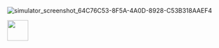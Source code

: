 ![simulator_screenshot_64C76C53-8F5A-4A0D-8928-C53B318AAEF4](https://github.com/MuhammetVural/swift_ui_first_project/assets/73459364/4cf6559b-b4a3-4ff3-b70c-386d41ed54fa)

<img src="https://github.com/MuhammetVural/swift_ui_first_project/assets/73459364/4cf6559b-b4a3-4ff3-b70c-386d41ed54fa" width="48">
